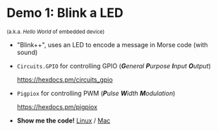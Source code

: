 # Demo 1: Blink a LED 
<small>(a.k.a. _Hello World_ of embedded device)</small>

* "Blink++", uses an LED to encode a message in Morse code (with sound)

* `Circuits.GPIO` for controlling GPIO (***G**eneral **P**urpose **I**nput **O**utput*)

    https://hexdocs.pm/circuits_gpio

* `Pigpiox` for controlling PWM (***P**ulse **W**idth **M**odulation*)

    https://hexdocs.pm/pigpiox
    
* **Show me the code!** [Linux](vscodium://file/home/christian/Projects/nerves_talk/blinky) / [Mac](vscode://file/Users/christian/Projects/nerves_talk/blinky)

